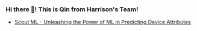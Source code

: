 ### Hi there 👋! This is Qin from Harrison's Team!

* [Scout ML - Unleashing the Power of ML in Predicting Device Attributes](https://github.com/Qin-Yang-Assurant/Scout-ML)



<!--
**Qin-Yang-Assurant/Qin-Yang-Assurant** is a ✨ _special_ ✨ repository because its `README.md` (this file) appears on your GitHub profile.

Here are some ideas to get you started:

- 🔭 I’m currently working on ...
- 🌱 I’m currently learning ...
- 👯 I’m looking to collaborate on ...
- 🤔 I’m looking for help with ...
- 💬 Ask me about ...
- 📫 How to reach me: ...
- 😄 Pronouns: ...
- ⚡ Fun fact: ...
-->

